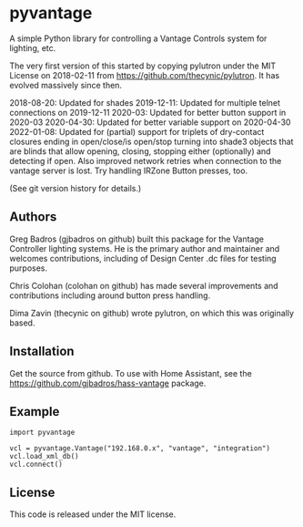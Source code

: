 # pyvantage

A simple Python library for controlling a Vantage Controls system for lighting, etc.

The very first version of this started by copying pylutron under the
MIT License on 2018-02-11 from https://github.com/thecynic/pylutron.
It has evolved massively since then.

2018-08-20: Updated for shades
2019-12-11: Updated for multiple telnet connections on 2019-12-11
2020-03: Updated for better button support in 2020-03
2020-04-30: Updated for better variable support on 2020-04-30
2022-01-08: Updated for (partial) support for triplets of dry-contact closures ending in open/close/is open/stop
turning into shade3 objects that are blinds that allow opening, closing, stopping either (optionally)
and detecting if open. Also improved network retries when connection to the
vantage server is lost. Try handling IRZone Button presses, too.

(See git version history for details.)

## Authors

Greg Badros (gjbadros on github) built this package for the Vantage
Controller lighting systems. He is the primary author and maintainer
and welcomes contributions, including of Design Center .dc files for
testing purposes.

Chris Colohan (colohan on github) has made several improvements and
contributions including around button press handling.

Dima Zavin (thecynic on github) wrote pylutron, on which this was
originally based.

## Installation

Get the source from github. To use with Home Assistant, see the
https://github.com/gjbadros/hass-vantage package.

## Example

    import pyvantage

    vcl = pyvantage.Vantage("192.168.0.x", "vantage", "integration")
    vcl.load_xml_db()
    vcl.connect()

## License

This code is released under the MIT license.
